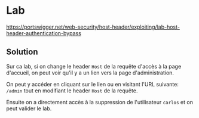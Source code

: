 # Lab

https://portswigger.net/web-security/host-header/exploiting/lab-host-header-authentication-bypass

## Solution

Sur ca lab, si on change le header `Host` de la requête d'accès à la page d'accueil, on peut voir qu'il y a un lien vers la page d'administration.

On peut y accéder en cliquant sur le lien ou en visitant l'URL suivante: `/admin` tout en modifiant le header `Host` de la requête.

Ensuite on a directement accès à la suppression de l'utilisateur `carlos` et on peut valider le lab.